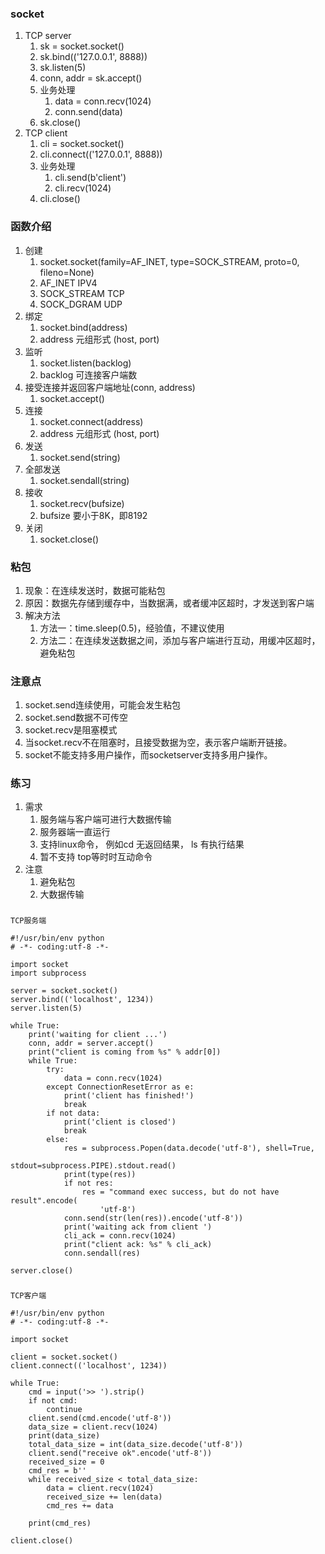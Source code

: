 ### socket ###
1. TCP server
	1. sk = socket.socket()
	2. sk.bind(('127.0.0.1', 8888))
	3. sk.listen(5)
	4. conn, addr = sk.accept()
	5. 业务处理
		1. data = conn.recv(1024)
		2. conn.send(data)
	6. sk.close()
2. TCP client
	1. cli = socket.socket()
	2. cli.connect(('127.0.0.1', 8888))
	3. 业务处理
		1. cli.send(b'client')
		2. cli.recv(1024)
	5. cli.close()

### 函数介绍 ###
1. 创建 
	1. socket.socket(family=AF_INET, type=SOCK_STREAM, proto=0, fileno=None)
	2. AF_INET 		IPV4
	3. SOCK_STREAM  TCP
	4. SOCK_DGRAM	UDP
2. 绑定 
	1. socket.bind(address)
	2. address 元组形式 (host, port)
3. 监听 
	1. socket.listen(backlog)
	1. backlog 可连接客户端数
4. 接受连接并返回客户端地址(conn, address)
	1. socket.accept()
5. 连接
	1. socket.connect(address)
	2. address 元组形式 (host, port)
6. 发送
	1. socket.send(string)
7. 全部发送
	1. socket.sendall(string)
8. 接收
	1. socket.recv(bufsize)
	2. bufsize 要小于8K，即8192
9. 关闭
	1. socket.close()

### 粘包 ###
1. 现象：在连续发送时，数据可能粘包
2. 原因：数据先存储到缓存中，当数据满，或者缓冲区超时，才发送到客户端
3. 解决方法
	1. 方法一：time.sleep(0.5)，经验值，不建议使用
	2. 方法二：在连续发送数据之间，添加与客户端进行互动，用缓冲区超时，避免粘包

### 注意点 ###
1. socket.send连续使用，可能会发生粘包 
2. socket.send数据不可传空 
3. socket.recv是阻塞模式 
4. 当socket.recv不在阻塞时，且接受数据为空，表示客户端断开链接。
5. socket不能支持多用户操作，而socketserver支持多用户操作。


### 练习 ###
1. 需求
	1. 服务端与客户端可进行大数据传输
	2. 服务器端一直运行
	3. 支持linux命令， 例如cd 无返回结果， ls 有执行结果
	4. 暂不支持 top等时时互动命令
2. 注意
	1. 避免粘包
	2. 大数据传输

### 
	TCP服务端

	#!/usr/bin/env python
	# -*- coding:utf-8 -*-
	
	import socket
	import subprocess
	
	server = socket.socket()
	server.bind(('localhost', 1234))
	server.listen(5)
	
	while True:
	    print('waiting for client ...')
	    conn, addr = server.accept()
	    print("client is coming from %s" % addr[0])
	    while True:
	        try:
	            data = conn.recv(1024)
	        except ConnectionResetError as e:
	            print('client has finished!')
	            break
	        if not data:
	            print('client is closed')
	            break
	        else:
	            res = subprocess.Popen(data.decode('utf-8'), shell=True,
	                                   stdout=subprocess.PIPE).stdout.read()
	            print(type(res))
	            if not res:
	                res = "command exec success, but do not have result".encode(
	                    'utf-8')
	            conn.send(str(len(res)).encode('utf-8'))
	            print('waiting ack from client ')
	            cli_ack = conn.recv(1024)
	            print("client ack: %s" % cli_ack)
	            conn.sendall(res)
	
	server.close()

###  ###
	TCP客户端

	#!/usr/bin/env python
	# -*- coding:utf-8 -*-
	
	import socket
	
	client = socket.socket()
	client.connect(('localhost', 1234))
	
	while True:
	    cmd = input('>> ').strip()
	    if not cmd:
	        continue
	    client.send(cmd.encode('utf-8'))
	    data_size = client.recv(1024)
	    print(data_size)
	    total_data_size = int(data_size.decode('utf-8'))
	    client.send("receive ok".encode('utf-8'))
	    received_size = 0
	    cmd_res = b''
	    while received_size < total_data_size:
	        data = client.recv(1024)
	        received_size += len(data)
	        cmd_res += data
	
	    print(cmd_res)
	
	client.close()
